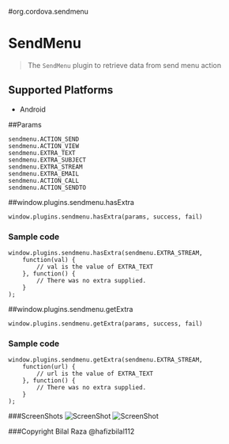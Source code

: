 #org.cordova.sendmenu

SendMenu
========

> The `SendMenu` plugin to retrieve data from send menu action

Supported Platforms
-------------------

- Android

##Params

    sendmenu.ACTION_SEND
    sendmenu.ACTION_VIEW
    sendmenu.EXTRA_TEXT
    sendmenu.EXTRA_SUBJECT
    sendmenu.EXTRA_STREAM
    sendmenu.EXTRA_EMAIL
    sendmenu.ACTION_CALL
    sendmenu.ACTION_SENDTO

##window.plugins.sendmenu.hasExtra

    window.plugins.sendmenu.hasExtra(params, success, fail)

### Sample code

    window.plugins.sendmenu.hasExtra(sendmenu.EXTRA_STREAM,
        function(val) {
            // val is the value of EXTRA_TEXT
        }, function() {
            // There was no extra supplied.
        }
    );


##window.plugins.sendmenu.getExtra

    window.plugins.sendmenu.getExtra(params, success, fail)

### Sample code

    window.plugins.sendmenu.getExtra(sendmenu.EXTRA_STREAM,
        function(url) {
            // url is the value of EXTRA_TEXT
        }, function() {
            // There was no extra supplied.
        }
    );

###ScreenShots
![ScreenShot](https://raw.github.com/hafizbilal112/cordova-send-menu-android/master/screenshots/device-1.jpg)
![ScreenShot](https://raw.github.com/hafizbilal112/cordova-send-menu-android/master/screenshots/device-2.jpg)

###Copyright Bilal Raza @hafizbilal112

